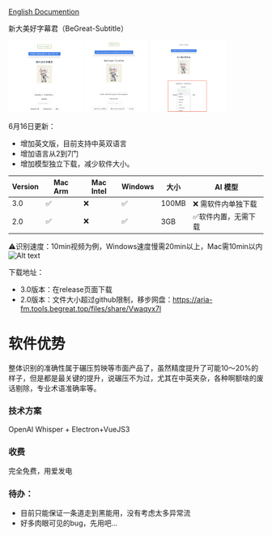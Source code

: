[English Documention](./README_en.md)

新大美好字幕君（BeGreat-Subtitle）

<p float="left">
  <img src="public/WX20230614-234307@2x.png" width="29%" />
  <img src="public/WX20230614-234338@2x.png" width="25%" /> 
  <img src="public/WX20230614-234524@2x.png" width="30%" />
</p>

6月16日更新：

- 增加英文版，目前支持中英双语言
- 增加语言从2到7门
- 增加模型独立下载，减少软件大小。

| Version | Mac Arm | Mac Intel | Windows | 大小  | AI 模型              |
| ------- | ------- | --------- | ------- | ----- | -------------------- |
| 3.0     | ✅      | ❌        | ✅      | 100MB | ❌ 需软件内单独下载  |
| 2.0     | ✅      | ❌        | ✅      | 3GB   | ✅软件内置，无需下载 |

⚠️识别速度：10min视频为例，Windows速度慢需20min以上，Mac需10min以内
![Alt text](image.png)

下载地址：

- 3.0版本：在release页面下载
- 2.0版本：文件大小超过github限制，移步网盘：https://aria-fm.tools.begreat.top/files/share/Vwaqyx7l

# 软件优势

  整体识别的准确性属于碾压剪映等市面产品了，虽然精度提升了可能10～20%的样子，但是都是最关键的提升，说碾压不为过，尤其在中英夹杂，各种啊额啥的废话剔除，专业术语准确率等。

### 技术方案

  OpenAI Whisper + Electron+VueJS3

### 收费

  完全免费，用爱发电

### 待办：

- 目前只能保证一条道走到黑能用，没有考虑太多异常流
- 好多肉眼可见的bug，先用吧...
